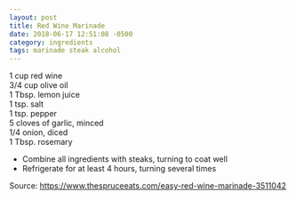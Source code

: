 ```yaml
---
layout: post
title: Red Wine Marinade
date: 2018-06-17 12:51:08 -0500
category: ingredients
tags: marinade steak alcohol
---
```

1 cup red wine  
3/4 cup olive oil  
1 Tbsp. lemon juice  
1 tsp. salt  
1 tsp. pepper  
5 cloves of garlic, minced  
1/4 onion, diced  
1 Tbsp. rosemary  

  * Combine all ingredients with steaks, turning to coat well
  * Refrigerate for at least 4 hours, turning several times

Source: <https://www.thespruceeats.com/easy-red-wine-marinade-3511042>
